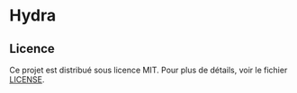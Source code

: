 # Hydra

## Licence
Ce projet est distribué sous licence MIT. Pour plus de détails, voir le fichier [LICENSE](./LICENSE).